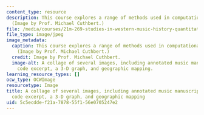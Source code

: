 ```yaml
---
content_type: resource
description: This course explores a range of methods used in computational musicology.
  (Image by Prof. Michael Cuthbert.)
file: /media/courses/21m-269-studies-in-western-music-history-quantitative-and-computational-approaches-to-music-history-spring-2012/5c5ecddef21a787855f156e0705247e2_21m-269s12-th.jpg
file_type: image/jpeg
image_metadata:
  caption: This course explores a range of methods used in computational musicology.
    (Image by Prof. Michael Cuthbert.)
  credit: Image by Prof. Michael Cuthbert.
  image-alt: A collage of several images, including annotated music manuscript, software
    code excerpt, a 3-D graph, and geographic mapping.
learning_resource_types: []
ocw_type: OCWImage
resourcetype: Image
title: A collage of several images, including annotated music manuscript, software
  code excerpt, a 3-D graph, and geographic mapping
uid: 5c5ecdde-f21a-7878-55f1-56e0705247e2
---
```

